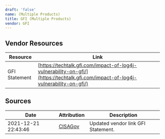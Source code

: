 ```yaml
---
draft: 'false'
name: (Multiple Products)
title: GFI (Multiple Products)
vendor: GFI
---
```


## Vendor Resources
| Resource | Link |
| --- | --- |
| GFI Statement | [https://techtalk.gfi.com/impact-of-log4j-vulnerability-on-gfi/](https://techtalk.gfi.com/impact-of-log4j-vulnerability-on-gfi/) |



## Sources
| Date | Attribution | Description |
| --- | --- | --- |
| 2021-12-21 22:43:46 | [CISAGov](https://raw.githubusercontent.com/cisagov/log4j-affected-db/develop/README.md) | Updated vendor link GFI Statement.  |
